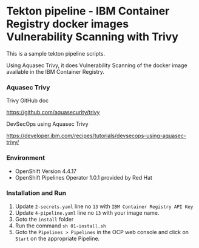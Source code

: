 # Tekton pipeline - IBM Container Registry docker images Vulnerability Scanning with Trivy

This is a sample tekton pipeline scripts.

Using Aquasec Trivy, it does Vulnerability Scanning of the docker image available in the IBM Container Registry.

### Aquasec Trivy

Trivy GitHub doc

https://github.com/aquasecurity/trivy


DevSecOps using Aquasec Trivy

https://developer.ibm.com/recipes/tutorials/devsecops-using-aquasec-trivy/

### Environment

- OpenShift Version 4.4.17
- OpenShift Pipelines Operator 1.0.1 provided by Red Hat

### Installation and Run

1. Update `2-secrets.yaml` line no `13` with `IBM Container Registry API Key`
2. Update `4-pipeline.yaml` line no `13` with your image name.
3. Goto the `install` folder
4. Run the command `sh 01-install.sh`
5. Goto the `Pipelines > Pipelines` in the OCP web console and click on `Start`  on the appropriate Pipeline.
